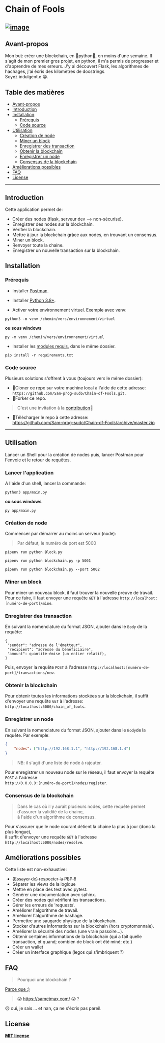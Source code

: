 # Chain of Fools

[![image](https://img.shields.io/github/license/Sam-prog-sudo/sam.github.io?style=flat-square)](https://github.com/Sam-prog-sudo/Chain-of-Fools/blob/master/LICENSE)
---
## Avant-propos

Mon but: créer une blockchain, en 🐍python🐍, en moins d'une semaine.
Il s'agit de mon premier gros projet, en python, il m'a permis de progresser et d'apprendre de mes erreurs.
J'y ai découvert Flask, les algorithmes de hachages, j'ai écris des kilomètres de docstrings.  
Soyez indulgent.e 😁.

## Table des matières

- [Avant-propos](#avant-propos)  
- [Introduction](#introduction)  
- [Installation](#installation)  
  - [Prérequis](#prérequis)  
  - [Code source](#code-source)  
- [Utilisation](#utilisation)  
  - [Création de node](#création-de-node)  
  - [Miner un block](#miner-un-block)  
  - [Enregistrer des transaction](#enregistrer-des-transaction)
  - [Obtenir la blockchain](#obtenir-la-blockchain)
  - [Enregistrer un node](#enregistrer-un-node)
  - [Consensus de la blockchain](#consensus-de-la-blockchain)
- [Améliorations possibles](#améliorations-possibles)
- [FAQ](#faq)
- [License](#license)
---
## Introduction
Cette application permet de:  
- Créer des nodes (flask, serveur dev --> non-sécurisé).  
- Enregistrer des nodes sur la blockchain.  
- Vérifier la blockchain.  
- Mettre à jour la blockchain gràce aux nodes, en trouvant un consensus.  
- Miner un block.  
- Renvoyer toute la chaine.  
- Enregistrer un nouvelle transaction sur la blockchain.  
## Installation
### Prérequis

* Installer [Postman](https://www.postman.com/downloads/).  

* Installer [Python 3.8+](https://www.python.org/downloads/).  

* Activer votre environnement virtuel. Exemple avec venv:
```shell
python3 -m venv /chemin/vers/environnement/virtuel
```
**ou sous windows**  
```shell
py -m venv /chemin/vers/environnement/virtuel
```
* Installer les [modules requis](https://github.com/Sam-prog-sudo/Chain-of-Fools/blob/master/requirements.txt), dans le même dossier.  
```shell
pip install -r requirements.txt
``` 
### Code source
Plusieurs solutions s'offrent à vous (toujours vers le même dossier):  
- 👯Cloner ce repo sur votre machine local à l'aide de cette adresse:  
`https://github.com/Sam-prog-sudo/Chain-of-Fools.git`.  
- 🍴Forker ce repo.
>C'est une invitation à la [contribution](#améliorations-possibles)👋
- 💾Télécharger le repo à cette adresse:  
https://github.com/Sam-prog-sudo/Chain-of-Fools/archive/master.zip


----
## Utilisation
Lancer un Shell pour la création de nodes puis, lancer Postman pour l'envoie et le retour de requêtes.  
### Lancer l'application  
A l'aide d'un shell, lancer la commande:
```shell
python3 app/main.py
```
**ou sous windows**
```shell
py app/main.py
```
### Création de node
Commencer par démarrer au moins un serveur (node):  
> Par défaut, le numéro de port est 5000  
```shell
pipenv run python Block.py
```
```shell
pipenv run python blockchain.py -p 5001
```
```shell
pipenv run python blockchain.py --port 5002
```
### Miner un block
Pour miner un nouveau block, il faut trouver la nouvelle preuve de travail.
Pour ce faire, il faut envoyer une requête `GET` à l'adresse `http://localhost:[numéro-de-port]/mine`.  

### Enregistrer des transaction
En suivant la nomenclature du format JSON, ajouter dans le `Body` de la requête:
```
{
 "sender": "adresse de l'émetteur",
 "recipient": "adresse du bénéficiaire",
 "amount": quantité-émise (un entier relatif),
}
```
Puis, envoyer la requête `POST` à l'adresse `http://localhost:[numéro-de-port]/transactions/new`. 

### Obtenir la blockchain
Pour obtenir toutes les informations stockées sur la blockchain, il suffit d'envoyer une requête `GET` à l'adresse:  
`http://localhost:5000/chain_of_fools`.  

### Enregistrer un node
En suivant la nomenclature du format JSON, ajouter dans le `Body`de la requête. Par exemple:  
```JSON
{
    "nodes": ["http://192.168.1.1", "http://192.168.1.4"]
}
```
>NB: il s'agit d'une liste de node à rajouter.  

Pour enregistrer un nouveau node sur le réseau, il faut envoyer la requête `POST` à l'adresse  
`http://0.0.0.0:[numéro-de-port]/nodes/register`.  

### Consensus de la blockchain
>Dans le cas où il y aurait plusieurs nodes, cette requête permet d'assurer la validité de la chaine,  
à l'aide d'un algorithme de consensus.  

Pour s'assurer que le node courant détient la chaine la plus à jour (donc la plus longue),  
il suffit d'envoyer une requête `GET` à l'adresse `http://localhost:5000/nodes/resolve`.

## Améliorations possibles
Cette liste est non-exhaustive:   
- ~~(Essayer de) respecter la PEP 8~~  
- Séparer les views de la logique  
- Mettre en place des test avec pytest.  
- Générer une documentation avec sphinx.  
- Créer des nodes qui vérifient les transactions.  
- Gérer les erreurs de 'requests'.
- Améliorer l'algorithme de travail.  
- Améliorer l'algorithme de hashage.  
- Permettre une saugarde physique de la blockchain.  
- Stocker d'autres informations sur la blockchain (hors cryptomonnaie).  
- Améliorer la sécurité des nodes (une vraie passoire...).  
- Obtenir certaines informations de la blockchain (qui a fait quelle transaction, et quand; combien de block ont été miné; etc.)
- Créer un wallet
- Créer un interface graphique (legos qui s'imbriquent ?)
## FAQ

>Pourquoi une blockchain ?  

[Parce que :)](https://youtu.be/gGAiW5dOnKo)

>😱 https://sametmax.com/ 😱 ?  

😥 oui, je sais ... et nan, ça ne s'écris pas pareil.

## License
**[MIT license](http://opensource.org/licenses/mit-license.php)**
